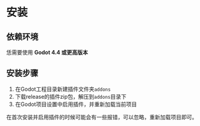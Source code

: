 # 安装

## 依赖环境

恁需要使用 **Godot 4.4 或更高版本**

## 安装步骤


1. 在Godot工程目录新建插件文件夹`addons`
2. 下载release的插件zip包，解压到`addons`目录下
3. 在Godot项目设置中启用插件，并重新加载当前项目

在首次安装并启用插件的时候可能会有一些报错，可以忽略，重新加载项目即可。

